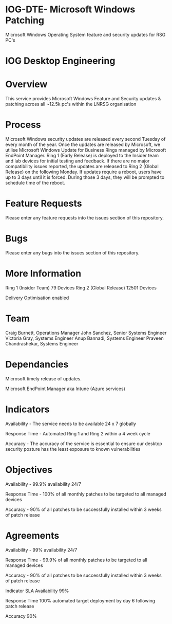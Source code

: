 # IOG-DTE- Microsoft Windows Patching
Microsoft Windows Operating System feature and security updates for RSG PC's

IOG Desktop Engineering
===================================

# Overview
This service provides Microsoft Windows Feature and Security updates & patching across all ~12.5k pc's within the LNRSG organisation

# Process
Microsoft Windows security updates are released every second Tuesday of every month of the year. Once the updates are released by Microsoft, we utilise Microsoft Windows Update for Business Rings managed by Microsoft EndPoint Manager. Ring 1 (Early Release) is deployed to the Insider team and lab devices for initial testing and feedback. If there are no major compatibility issues reported, the updates are released to Ring 2 (Global Release) on the following Monday. If updates require a reboot, users have up to 3 days until it is forced. During those 3 days, they will be prompted to schedule time of the reboot.

# Feature Requests
Please enter any feature requests into the issues section of this repository.

# Bugs
Please enter any bugs into the issues section of this repository.

# More Information
Ring 1 (Insider Team) 79 Devices
Ring 2 (Global Release) 12501 Devices

Delivery Optimisation enabled

# Team
Craig Burnett, Operations Manager
John Sanchez, Senior Systems Engineer
Victoria Gray, Systems Engineer
Anup Bannadi, Systems Engineer
Praveen Chandrashekar, Systems Engineer

# Dependancies
Microsoft timely release of updates.

Microsoft EndPoint Manager aka Intune (Azure services)

# Indicators
Availability - The service needs to be available 24 x 7 globally 

Response Time - Automated Ring 1 and Ring 2 within a 4 week cycle

Accuracy - The accuracy of the service is essential to ensure our desktop security posture has the least exposure to known vulnerabilities 

# Objectives
Availability - 99.9% availability 24/7

Response Time - 100% of all monthly patches to be targeted to all managed devices

Accuracy - 90% of all patches to be successfully installed within 3 weeks of patch release

# Agreements
Availability - 99% availability 24/7

Response Time - 99.9% of all monthly patches to be targeted to all managed devices

Accuracy - 90% of all patches to be successfully installed within 3 weeks of patch release

Indicator	SLA
Availability	99%

Response Time	100% automated target deployment by day 6 following patch release

Accuracy	90%
